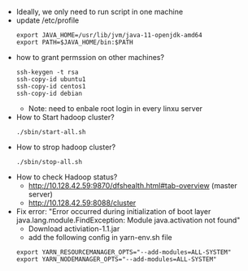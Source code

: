 * Ideally, we only need to run script in one machine
* update /etc/profile
  ```
  export JAVA_HOME=/usr/lib/jvm/java-11-openjdk-amd64
  export PATH=$JAVA_HOME/bin:$PATH
  ```
* how to grant permssion on other machines?
  ```
  ssh-keygen -t rsa
  ssh-copy-id ubuntu1
  ssh-copy-id centos1
  ssh-copy-id debian
  ```
  * Note: need to enbale root login in every linxu server
* How to Start hadoop cluster?
  ```
  ./sbin/start-all.sh
  ```
* How to strop hadoop cluster?
  ```
  ./sbin/stop-all.sh
  ```
* How to check Hadoop status?
  * http://10.128.42.59:9870/dfshealth.html#tab-overview  (master server)
  * http://10.128.42.59:8088/cluster
* Fix error: "Error occurred during initialization of boot layer java.lang.module.FindException: Module java.activation not found"
  * Download activiation-1.1.jar
  * add the following config in yarn-env.sh file
  ```
  export YARN_RESOURCEMANAGER_OPTS="--add-modules=ALL-SYSTEM"
  export YARN_NODEMANAGER_OPTS="--add-modules=ALL-SYSTEM"
  ```